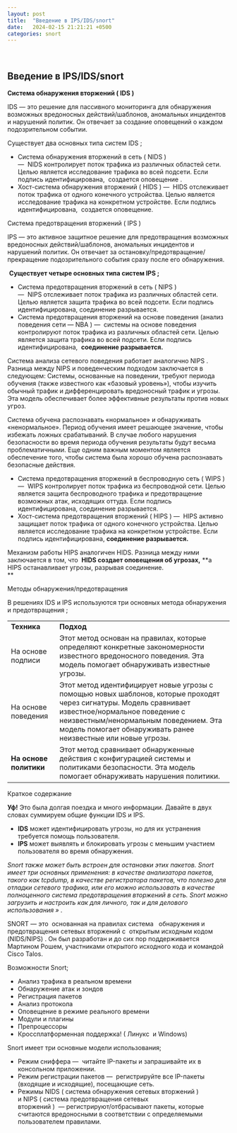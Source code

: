 ```yaml
---
layout: post
title:  "Введение в IPS/IDS/snort"
date:   2024-02-15 21:21:21 +0500
categories: snort
---
```

<BR>

## Введение в IPS/IDS/snort

**Система обнаружения вторжений ( IDS )**

IDS — это решение для пассивного мониторинга для обнаружения возможных вредоносных действий/шаблонов, аномальных инцидентов и нарушений политик. Он отвечает за создание оповещений о каждом подозрительном событии. 

Существует два основных типа систем IDS ;

- Система обнаружения вторжений в сеть ( NIDS ) —  NIDS контролирует поток трафика из различных областей сети. Целью является исследование трафика во всей подсети. Если подпись идентифицирована,  создается оповещение .
- Хост-система обнаружения вторжений ( HIDS ) —  HIDS отслеживает поток трафика от одного конечного устройства. Целью является исследование трафика на конкретном устройстве. Если подпись идентифицирована,  создается оповещение.

  
Система предотвращения вторжений ( IPS )

IPS — это активное защитное решение для предотвращения возможных вредоносных действий/шаблонов, аномальных инцидентов и нарушений политик. Он отвечает за остановку/предотвращение/прекращение подозрительного события сразу после его обнаружения.

 **Существует четыре основных типа систем IPS ;**

- Система предотвращения вторжений в сеть ( NIPS ) —  NIPS отслеживает поток трафика из различных областей сети. Целью является защита трафика во всей подсети. Если подпись идентифицирована, соединение разрывается.
- Система предотвращения вторжений на основе поведения (анализ поведения сети — NBA ) —  системы на основе поведения контролируют поток трафика из различных областей сети. Целью является защита трафика во всей подсети. Если подпись идентифицирована,  **соединение разрывается.**

Система анализа сетевого поведения работает аналогично NIPS . Разница между NIPS и поведенческим подходом заключается в следующем: Системы, основанные на поведении, требуют периода обучения (также известного как «базовый уровень»), чтобы изучить обычный трафик и дифференцировать вредоносный трафик и угрозы. Эта модель обеспечивает более эффективные результаты против новых угроз.  

Система обучена распознавать «нормальное» и обнаруживать «ненормальное». Период обучения имеет решающее значение, чтобы избежать ложных срабатываний. В случае любого нарушения безопасности во время периода обучения результаты будут весьма проблематичными. Еще одним важным моментом является обеспечение того, чтобы система была хорошо обучена распознавать безопасные действия.   

- Система предотвращения вторжений в беспроводную сеть ( WIPS ) —  WIPS контролирует поток трафика из беспроводной сети. Целью является защита беспроводного трафика и предотвращение возможных атак, исходящих оттуда. Если подпись идентифицирована, соединение разрывается.
- Хост-система предотвращения вторжений ( HIPS ) —  HIPS активно защищает поток трафика от одного конечного устройства. Целью является исследование трафика на конкретном устройстве. Если подпись идентифицирована, **соединение разрывается.**

Механизм работы HIPS аналогичен HIDS. Разница между ними заключается в том, что  **HIDS создает оповещения об угрозах,** **а HIPS останавливает угрозы, разрывая соединение.  
**

  
Методы обнаружения/предотвращения

В решениях IDS и IPS используются три основных метода обнаружения и предотвращения ;

|   |   |
|---|---|
|**Техника**|**Подход**|
|На основе подписи|Этот метод основан на правилах, которые определяют конкретные закономерности известного вредоносного поведения. Эта модель помогает обнаруживать известные угрозы.|
|На основе поведения|Этот метод идентифицирует новые угрозы с помощью новых шаблонов, которые проходят через сигнатуры. Модель сравнивает известное/нормальное поведение с неизвестным/ненормальным поведением. Эта модель помогает обнаруживать ранее неизвестные или новые угрозы.|
|**На основе политики**|Этот метод сравнивает обнаруженные действия с конфигурацией системы и политиками безопасности. Эта модель помогает обнаруживать нарушения политики.|

  
Краткое содержание  

**Уф!** Это была долгая поездка и много информации. Давайте в двух словах суммируем общие функции IDS и IPS.

- **IDS** может идентифицировать угрозы, но для их устранения требуется помощь пользователя.
- **IPS** может выявлять и блокировать угрозы с меньшим участием пользователя во время обнаружения.  

_Snort_ _также может быть встроен для остановки этих пакетов. Snort имеет три основных применения: в качестве анализатора пакетов, такого как tcpdump, в качестве регистратора пакетов, что полезно для отладки сетевого трафика, или его можно использовать в качестве полноценного система предотвращения вторжений в сеть. Snort можно загрузить и настроить как для личного, так и для делового использования » ._  

SNORT — это  основанная на правилах система   обнаружения и предотвращения сетевых вторжений с  открытым исходным кодом (NIDS/NIPS) . Он был разработан и до сих пор поддерживается Мартином Рошем, участниками открытого исходного кода и командой Cisco Talos. 

Возможности Snort;  

- Анализ трафика в реальном времени
- Обнаружение атак и зондов
- Регистрация пакетов
- Анализ протокола
- Оповещение в режиме реального времени
- Модули и плагины
- Препроцессоры
- Кроссплатформенная поддержка! ( Линукс  и Windows)

Snort имеет три основные модели использования;  

- Режим сниффера —  читайте IP-пакеты и запрашивайте их в консольном приложении.
- Режим регистрации пакетов —  регистрируйте все IP-пакеты (входящие и исходящие), посещающие сеть.
- Режимы NIDS ( система обнаружения сетевых вторжений ) и NIPS ( система предотвращения сетевых вторжений )  — регистрируют/отбрасывают пакеты, которые считаются вредоносными в соответствии с определяемыми пользователем правилами.